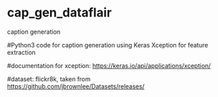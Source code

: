 # cap_gen_dataflair
caption generation

#Python3 code for caption generation using Keras Xception for feature extraction

#documentation for xception: https://keras.io/api/applications/xception/

#dataset: flickr8k, taken from https://github.com/jbrownlee/Datasets/releases/
